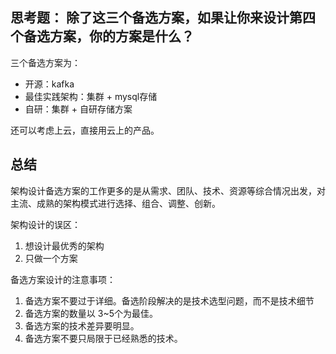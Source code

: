 ## 思考题： 除了这三个备选方案，如果让你来设计第四个备选方案，你的方案是什么？
三个备选方案为：
- 开源：kafka
- 最佳实践架构：集群 + mysql存储
- 自研：集群 + 自研存储方案

还可以考虑上云，直接用云上的产品。

## 总结

架构设计备选方案的工作更多的是从需求、团队、技术、资源等综合情况出发，对主流、成熟的架构模式进行选择、组合、调整、创新。

架构设计的误区：
1. 想设计最优秀的架构
2. 只做一个方案

备选方案设计的注意事项：
1. 备选方案不要过于详细。备选阶段解决的是技术选型问题，而不是技术细节
2. 备选方案的数量以 3~5个为最佳。
3. 备选方案的技术差异要明显。
4. 备选方案不要只局限于已经熟悉的技术。
